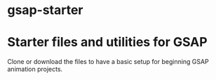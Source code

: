 # gsap-starter
# Starter files and utilities for GSAP

Clone or download the files to have a basic setup for beginning GSAP animation projects.
